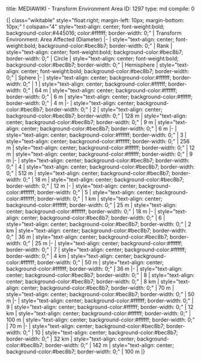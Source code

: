 title:          MEDIAWIKI - Transform Environment Area
ID:             1297
type:           md
compile:        0


{| class="wikitable" style="float:right; margin-left: 10px; margin-bottom: 10px;"
! colspan="4" style="text-align: center; font-weight:bold; background-color:#445016; color:#ffffff; border-width: 0;" | Transform Environment: Area Affected (Diameter)
|-
| style="text-align: center; font-weight:bold; background-color:#bec8b7; border-width: 0;" | Rank
| style="text-align: center; font-weight:bold; background-color:#bec8b7; border-width: 0;" | Circle
| style="text-align: center; font-weight:bold; background-color:#bec8b7; border-width: 0;" | Hemisphere
| style="text-align: center; font-weight:bold; background-color:#bec8b7; border-width: 0;" | Sphere
|-
| style="text-align: center; background-color:#ffffff; border-width: 0;" | 1
| style="text-align: center; background-color:#ffffff; border-width: 0;" | 64 m
| style="text-align: center; background-color:#ffffff; border-width: 0;" | 6 m
| style="text-align: center; background-color:#ffffff; border-width: 0;" | 4 m
|-
| style="text-align: center; background-color:#bec8b7; border-width: 0;" | 2
| style="text-align: center; background-color:#bec8b7; border-width: 0;" | 128 m
| style="text-align: center; background-color:#bec8b7; border-width: 0;" | 9 m
| style="text-align: center; background-color:#bec8b7; border-width: 0;" | 6 m
|-
| style="text-align: center; background-color:#ffffff; border-width: 0;" | 3
| style="text-align: center; background-color:#ffffff; border-width: 0;" | 256 m
| style="text-align: center; background-color:#ffffff; border-width: 0;" | 12 m
| style="text-align: center; background-color:#ffffff; border-width: 0;" | 9 m
|-
| style="text-align: center; background-color:#bec8b7; border-width: 0;" | 4
| style="text-align: center; background-color:#bec8b7; border-width: 0;" | 512 m
| style="text-align: center; background-color:#bec8b7; border-width: 0;" | 18 m
| style="text-align: center; background-color:#bec8b7; border-width: 0;" | 12 m
|-
| style="text-align: center; background-color:#ffffff; border-width: 0;" | 5
| style="text-align: center; background-color:#ffffff; border-width: 0;" | 1 km
| style="text-align: center; background-color:#ffffff; border-width: 0;" | 25 m
| style="text-align: center; background-color:#ffffff; border-width: 0;" | 18 m
|-
| style="text-align: center; background-color:#bec8b7; border-width: 0;" | 6
| style="text-align: center; background-color:#bec8b7; border-width: 0;" | 2 km
| style="text-align: center; background-color:#bec8b7; border-width: 0;" | 36 m
| style="text-align: center; background-color:#bec8b7; border-width: 0;" | 25 m
|-
| style="text-align: center; background-color:#ffffff; border-width: 0;" | 7
| style="text-align: center; background-color:#ffffff; border-width: 0;" | 4 km
| style="text-align: center; background-color:#ffffff; border-width: 0;" | 50 m
| style="text-align: center; background-color:#ffffff; border-width: 0;" | 36 m
|-
| style="text-align: center; background-color:#bec8b7; border-width: 0;" | 8
| style="text-align: center; background-color:#bec8b7; border-width: 0;" | 8 km
| style="text-align: center; background-color:#bec8b7; border-width: 0;" | 70 m
| style="text-align: center; background-color:#bec8b7; border-width: 0;" | 50 m
|-
| style="text-align: center; background-color:#ffffff; border-width: 0;" | 9
| style="text-align: center; background-color:#ffffff; border-width: 0;" | 12 km
| style="text-align: center; background-color:#ffffff; border-width: 0;" | 100 m
| style="text-align: center; background-color:#ffffff; border-width: 0;" | 70 m
|-
| style="text-align: center; background-color:#bec8b7; border-width: 0;" | 10
| style="text-align: center; background-color:#bec8b7; border-width: 0;" | 32 km
| style="text-align: center; background-color:#bec8b7; border-width: 0;" | 142 m
| style="text-align: center; background-color:#bec8b7; border-width: 0;" | 100 m
|}
